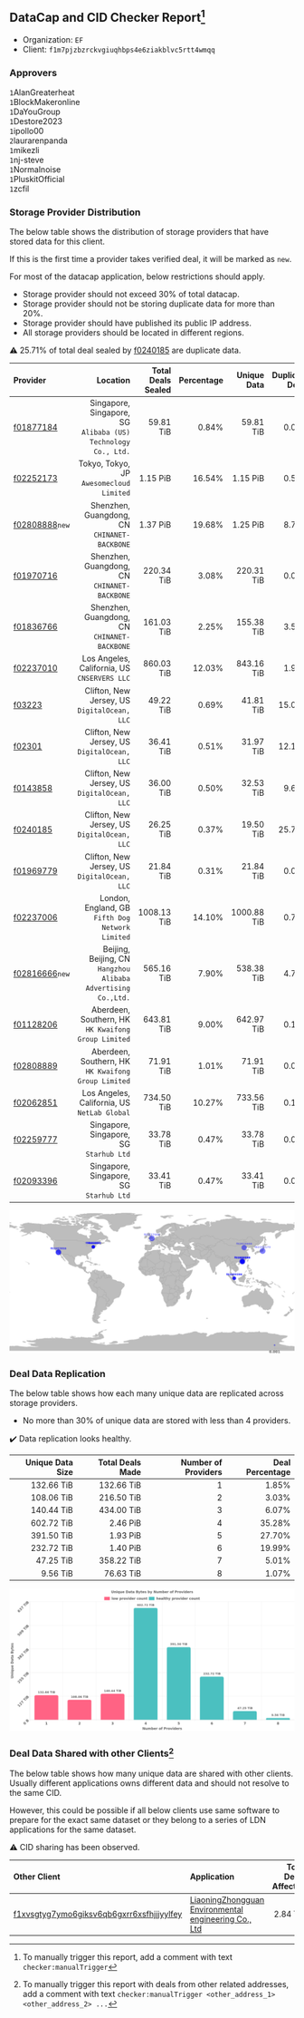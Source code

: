 ## DataCap and CID Checker Report[^1]
 - Organization: `EF`
 - Client: `f1m7pjzbzrckvgiuqhbps4e6ziakblvc5rtt4wmqq`
### Approvers
`1`AlanGreaterheat<br/>`1`BlockMakeronline<br/>`1`DaYouGroup<br/>`1`Destore2023<br/>`1`ipollo00<br/>`2`laurarenpanda<br/>`1`mikezli<br/>`1`nj-steve<br/>`1`Normalnoise<br/>`1`PluskitOfficial<br/>`1`zcfil


### Storage Provider Distribution
The below table shows the distribution of storage providers that have stored data for this client.

If this is the first time a provider takes verified deal, it will be marked as `new`.

For most of the datacap application, below restrictions should apply.
 - Storage provider should not exceed 30% of total datacap.
 - Storage provider should not be storing duplicate data for more than 20%.
 - Storage provider should have published its public IP address.
 - All storage providers should be located in different regions.

⚠️ 25.71% of total deal sealed by [f0240185](https://filfox.info/en/address/f0240185) are duplicate data.

| Provider                                                    |                                                         Location | Total Deals Sealed | Percentage | Unique Data | Duplicate Deals |
| :---------------------------------------------------------- | ---------------------------------------------------------------: | -----------------: | ---------: | ----------: | --------------: |
| [f01877184](https://filfox.info/en/address/f01877184)       | Singapore, Singapore, SG<br/>`Alibaba (US) Technology Co., Ltd.` |          59.81 TiB |      0.84% |   59.81 TiB |           0.00% |
| [f02252173](https://filfox.info/en/address/f02252173)       |                      Tokyo, Tokyo, JP<br/>`Awesomecloud Limited` |           1.15 PiB |     16.54% |    1.15 PiB |           0.53% |
| [f02808888](https://filfox.info/en/address/f02808888)`new`  |                  Shenzhen, Guangdong, CN<br/>`CHINANET-BACKBONE` |           1.37 PiB |     19.68% |    1.25 PiB |           8.75% |
| [f01970716](https://filfox.info/en/address/f01970716)       |                  Shenzhen, Guangdong, CN<br/>`CHINANET-BACKBONE` |         220.34 TiB |      3.08% |  220.31 TiB |           0.01% |
| [f01836766](https://filfox.info/en/address/f01836766)       |                  Shenzhen, Guangdong, CN<br/>`CHINANET-BACKBONE` |         161.03 TiB |      2.25% |  155.38 TiB |           3.51% |
| [f02237010](https://filfox.info/en/address/f02237010)       |                  Los Angeles, California, US<br/>`CNSERVERS LLC` |         860.03 TiB |     12.03% |  843.16 TiB |           1.96% |
| [f03223](https://filfox.info/en/address/f03223)             |                  Clifton, New Jersey, US<br/>`DigitalOcean, LLC` |          49.22 TiB |      0.69% |   41.81 TiB |          15.05% |
| [f02301](https://filfox.info/en/address/f02301)             |                  Clifton, New Jersey, US<br/>`DigitalOcean, LLC` |          36.41 TiB |      0.51% |   31.97 TiB |          12.19% |
| [f0143858](https://filfox.info/en/address/f0143858)         |                  Clifton, New Jersey, US<br/>`DigitalOcean, LLC` |          36.00 TiB |      0.50% |   32.53 TiB |           9.64% |
| [f0240185](https://filfox.info/en/address/f0240185)         |                  Clifton, New Jersey, US<br/>`DigitalOcean, LLC` |          26.25 TiB |      0.37% |   19.50 TiB |          25.71% |
| [f01969779](https://filfox.info/en/address/f01969779)       |                  Clifton, New Jersey, US<br/>`DigitalOcean, LLC` |          21.84 TiB |      0.31% |   21.84 TiB |           0.00% |
| [f02237006](https://filfox.info/en/address/f02237006)       |              London, England, GB<br/>`Fifth Dog Network Limited` |        1008.13 TiB |     14.10% | 1000.88 TiB |           0.72% |
| [f02816666](https://filfox.info/en/address/f02816666)`new`  | Beijing, Beijing, CN<br/>`Hangzhou Alibaba Advertising Co.,Ltd.` |         565.16 TiB |      7.90% |  538.38 TiB |           4.74% |
| [f01128206](https://filfox.info/en/address/f01128206)       |           Aberdeen, Southern, HK<br/>`HK Kwaifong Group Limited` |         643.81 TiB |      9.00% |  642.97 TiB |           0.13% |
| [f02808889](https://filfox.info/en/address/f02808889)       |           Aberdeen, Southern, HK<br/>`HK Kwaifong Group Limited` |          71.91 TiB |      1.01% |   71.91 TiB |           0.00% |
| [f02062851](https://filfox.info/en/address/f02062851)       |                  Los Angeles, California, US<br/>`NetLab Global` |         734.50 TiB |     10.27% |  733.56 TiB |           0.13% |
| [f02259777](https://filfox.info/en/address/f02259777)       |                       Singapore, Singapore, SG<br/>`Starhub Ltd` |          33.78 TiB |      0.47% |   33.78 TiB |           0.00% |
| [f02093396](https://filfox.info/en/address/f02093396)       |                       Singapore, Singapore, SG<br/>`Starhub Ltd` |          33.41 TiB |      0.47% |   33.41 TiB |           0.00% |

<img src="https://raw.githubusercontent.com/data-preservation-programs/filplus-checker-assets/main/filecoin-project/filecoin-plus-large-datasets/issues/2094/1697686422727.png"/>

### Deal Data Replication
The below table shows how each many unique data are replicated across storage providers.

- No more than 30% of unique data are stored with less than 4 providers.

✔️ Data replication looks healthy.

| Unique Data Size | Total Deals Made | Number of Providers | Deal Percentage |
| ---------------: | ---------------: | ------------------: | --------------: |
|       132.66 TiB |       132.66 TiB |                   1 |           1.85% |
|       108.06 TiB |       216.50 TiB |                   2 |           3.03% |
|       140.44 TiB |       434.00 TiB |                   3 |           6.07% |
|       602.72 TiB |         2.46 PiB |                   4 |          35.28% |
|       391.50 TiB |         1.93 PiB |                   5 |          27.70% |
|       232.72 TiB |         1.40 PiB |                   6 |          19.99% |
|        47.25 TiB |       358.22 TiB |                   7 |           5.01% |
|         9.56 TiB |        76.63 TiB |                   8 |           1.07% |

<img src="https://raw.githubusercontent.com/data-preservation-programs/filplus-checker-assets/main/filecoin-project/filecoin-plus-large-datasets/issues/2094/1697686423358.png"/>

### Deal Data Shared with other Clients[^3]
The below table shows how many unique data are shared with other clients.
Usually different applications owns different data and should not resolve to the same CID.

However, this could be possible if all below clients use same software to prepare for the exact same dataset or they belong to a series of LDN applications for the same dataset.

⚠️ CID sharing has been observed.

| Other Client                                                                                                          | Application                                                                                                                           | Total Deals Affected | Unique CIDs | Approvers                                                           |
| :-------------------------------------------------------------------------------------------------------------------- | :------------------------------------------------------------------------------------------------------------------------------------ | -------------------: | ----------: | :------------------------------------------------------------------ |
| [f1xvsgtyg7ymo6giksv6qb6gxrr6xsfhjjjyylfey](https://filfox.info/en/address/f1xvsgtyg7ymo6giksv6qb6gxrr6xsfhjjjyylfey) | [LiaoningZhongguan Environmental engineering Co\., Ltd](https://github.com/filecoin-project/filecoin-plus-large-datasets/issues/2100) |             2.84 TiB |          19 | `2`DaYouGroup<br/>`1`maxvint<br/>`1`Normalnoise<br/>`1`woshidama323 |

[^1]: To manually trigger this report, add a comment with text `checker:manualTrigger`

[^2]: Deals from those addresses are combined into this report as they are specified with `checker:manualTrigger`

[^3]: To manually trigger this report with deals from other related addresses, add a comment with text `checker:manualTrigger <other_address_1> <other_address_2> ...`
